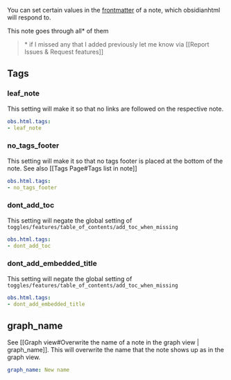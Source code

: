 You can set certain values in the [frontmatter](https://help.obsidian.md/Advanced+topics/YAML+front+matter) of a note, which obsidianhtml will respond to.

This note goes through all\* of them

> \*  if I missed any that I added previously let me know via [[Report Issues & Request features]]

## Tags
### leaf_note
This setting will make it so that no links are followed on the respective note.

``` yaml
obs.html.tags:
- leaf_note
```

### no_tags_footer
This setting will make it so that no tags footer is placed at the bottom of the note. See also [[Tags Page#Tags list in note]]

``` yaml
obs.html.tags:
- no_tags_footer
```

### dont_add_toc
This setting will negate the global setting of `toggles/features/table_of_contents/add_toc_when_missing`

``` yaml
obs.html.tags:
- dont_add_toc
```

### dont_add_embedded_title
This setting will negate the global setting of `toggles/features/table_of_contents/add_toc_when_missing`

``` yaml
obs.html.tags:
- dont_add_embedded_title
```



## graph_name
See [[Graph view#Overwrite the name of a note in the graph view | graph_name]]. This will overwrite the name that the note shows up as in the graph view.

``` yaml
graph_name: New name
```

